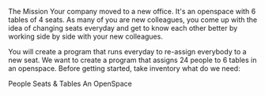 The Mission
Your company moved to a new office. It's an openspace with 6 tables of 4 seats. As many of you are new colleagues, you come up with the idea of changing seats everyday and get to know each other better by working side by side with your new colleagues.

You will create a program that runs everyday to re-assign everybody to a new seat.
We want to create a program that assigns 24 people to 6 tables in an openspace. Before getting started, take inventory what do we need:

People
Seats & Tables
An OpenSpace
